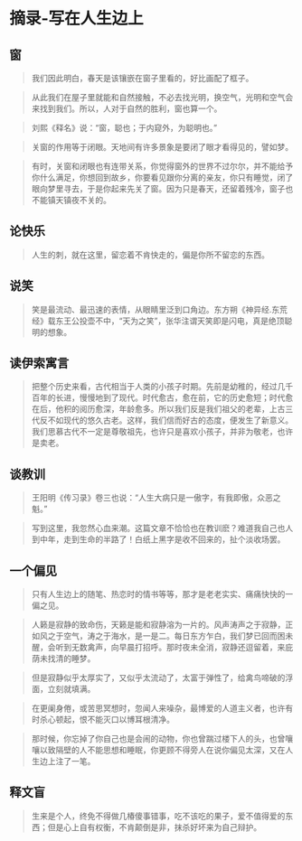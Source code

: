 # 摘录-写在人生边上

## 窗

> 我们因此明白，春天是该镶嵌在窗子里看的，好比画配了框子。

> 从此我们在屋子里就能和自然接触，不必去找光明，换空气，光明和空气会来找到我们。所以，人对于自然的胜利，窗也算一个。

> 刘熙《释名》说：“窗，聪也；于内窥外，为聪明也。”

> 关窗的作用等于闭眼。天地间有许多景象是要闭了眼才看得见的，譬如梦。

> 有时，关窗和闭眼也有连带关系，你觉得窗外的世界不过尔尔，并不能给予你什么满足，你想回到故乡，你要看见跟你分离的亲友，你只有睡觉，闭了眼向梦里寻去，于是你起来先关了窗。因为只是春天，还留着残冷，窗子也不能镇天镇夜不关的。

## 论快乐

> 人生的刺，就在这里，留恋着不肯快走的，偏是你所不留恋的东西。

## 说笑

> 笑是最流动、最迅速的表情，从眼睛里泛到口角边。东方朔《神异经.东荒经》载东王公投壶不中，“天为之笑”，张华注谓天笑即是闪电，真是绝顶聪明的想象。

## 读伊索寓言

> 把整个历史来看，古代相当于人类的小孩子时期。先前是幼稚的，经过几千百年的长进，慢慢地到了现代。时代愈古，愈在前，它的历史愈短；时代愈在后，他积的阅历愈深，年龄愈多。所以我们反是我们祖父的老辈，上古三代反不如现代的悠久古老。这样，我们信而好古的态度，便发生了新意义。我们思慕古代不一定是尊敬祖先，也许只是喜欢小孩子，并非为敬老，也许是卖老。

## 谈教训

> 王阳明《传习录》卷三也说：“人生大病只是一傲字，有我即傲，众恶之魁。”

> 写到这里，我忽然心血来潮。这篇文章不恰恰也在教训麽？难道我自己也人到中年，走到生命的半路了！白纸上黑字是收不回来的，扯个淡收场罢。

## 一个偏见

> 只有人生边上的随笔、热恋时的情书等等，那才是老老实实、痛痛快快的一偏之见。

> 人籁是寂静的致命伤，天籁是能和寂静溶为一片的。风声涛声之于寂静，正如风之于空气，涛之于海水，是一是二。每日东方乍白，我们梦已回而困未醒，会听到无数禽声，向早晨打招呼。那时夜未全消，寂静还逗留着，来庇荫未找清的睡梦。

> 但是寂静似乎太厚实了，又似乎太流动了，太富于弹性了，给禽鸟啼破的浮面，立刻就填满。

> 在更阑身倦，或苦思冥想时，忽闻人来噪杂，最博爱的人道主义者，也许有时杀心顿起，恨不能灭口以博耳根清净。

> 那时候，你忘掉了你自己也是会闹的动物，你也曾踹过楼下人的头，也曾嚷嚷以致隔壁的人不能思想和睡眠，你更顾不得旁人在说你偏见太深，又在人生边上注了一笔。

## 释文盲

> 生来是个人，终免不得做几椿傻事错事，吃不该吃的果子，爱不值得爱的东西；但是心上自有权衡，不肯颠倒是非，抹杀好坏来为自己辩护。
